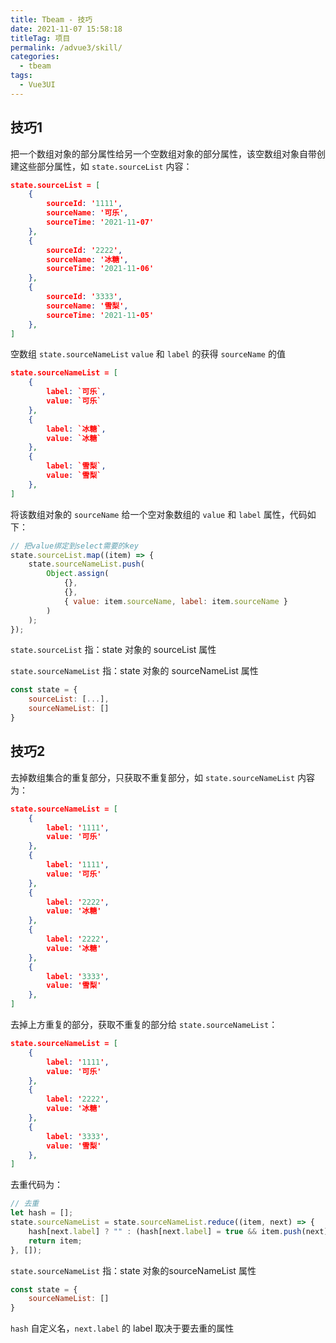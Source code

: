 ```yaml
---
title: Tbeam - 技巧
date: 2021-11-07 15:58:18
titleTag: 项目
permalink: /advue3/skill/
categories:
  - tbeam
tags: 
  - Vue3UI
---
```




## 技巧1

把一个数组对象的部分属性给另一个空数组对象的部分属性，该空数组对象自带创建这些部分属性，如 `state.sourceList` 内容：

```json
state.sourceList = [
	{
		sourceId: '1111',
        sourceName: '可乐',
        sourceTime: '2021-11-07'
	},
    {
		sourceId: '2222',
        sourceName: '冰糖',
        sourceTime: '2021-11-06'
	},
    {
		sourceId: '3333',
        sourceName: '雪梨',
        sourceTime: '2021-11-05'
	},
]
```

空数组 `state.sourceNameList` `value` 和 `label` 的获得 `sourceName` 的值

```json
state.sourceNameList = [
	{
		label: `可乐`,
        value: `可乐`
	},
    {
		label: `冰糖`,
        value: `冰糖`
	},
    {
		label: `雪梨`,
        value: `雪梨`
	},
]
```

将该数组对象的 `sourceName` 给一个空对象数组的 `value` 和 `label` 属性，代码如下：

```js
// 把value绑定到select需要的key
state.sourceList.map((item) => {
    state.sourceNameList.push(
        Object.assign(
            {},
            {},
            { value: item.sourceName, label: item.sourceName }
        )
    );	
});
```

`state.sourceList` 指：state 对象的 sourceList 属性

`state.sourceNameList` 指：state 对象的 sourceNameList 属性

```js
const state = {
    sourceList: [...],
    sourceNameList: []
}
```

## 技巧2

去掉数组集合的重复部分，只获取不重复部分，如 `state.sourceNameList` 内容为：

```json
state.sourceNameList = [
	{
		label: '1111',
        value: '可乐'
	},
    {
		label: '1111',
        value: '可乐'
	},
    {
		label: '2222',
        value: '冰糖'
	},
    {
		label: '2222',
        value: '冰糖'
	},
    {
		label: '3333',
        value: '雪梨'
	},
]
```

去掉上方重复的部分，获取不重复的部分给 `state.sourceNameList`：

```json
state.sourceNameList = [
	{
		label: '1111',
        value: '可乐'
	},
    {
		label: '2222',
        value: '冰糖'
	},
    {
		label: '3333',
        value: '雪梨'
	},
]
```

去重代码为：

```js
// 去重
let hash = [];
state.sourceNameList = state.sourceNameList.reduce((item, next) => {
    hash[next.label] ? "" : (hash[next.label] = true && item.push(next));
    return item;
}, []);
```

`state.sourceNameList` 指：state 对象的sourceNameList 属性

```js
const state = {
    sourceNameList: []
}
```

`hash` 自定义名，`next.label` 的 label 取决于要去重的属性

